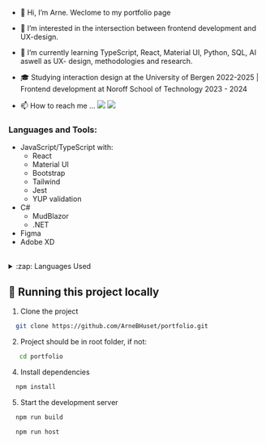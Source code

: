 - 👋 Hi, I’m Arne. Weclome to my portfolio page
- 👀 I’m interested in the intersection between frontend development and UX-design.
- 🌱 I’m currently learning TypeScript, React, Material UI, Python, SQL, AI aswell as UX- design, methodologies and research.
- 🎓 Studying interaction design at the University of Bergen 2022-2025 | Frontend development at Noroff School of Technology 2023 - 2024

- 📫 How to reach me ...
  [<img src="https://img.shields.io/badge/linkedin-%230077B5.svg?&style=for-the-badge&logo=linkedin&logoColor=white">](https://www.linkedin.com/in/arne-bjelde-hustveit-48ab31276/)
  [<img src="https://img.shields.io/badge/Portfolio-%23000000.svg?&style=for-the-badge">](https://arnehustveit.myportfolio.com/)

### Languages and Tools:

- JavaScript/TypeScript with:
  - React
  - Material UI
  - Bootstrap
  - Tailwind
  - Jest
  - YUP validation
- C#
  - MudBlazor
  - .NET
- Figma
- Adobe XD

</div>
<br/>

<details>
  <summary>:zap: Languages Used</summary>
  <img src="https://github-readme-stats.vercel.app/api/top-langs/?username=ArneBHuset&layout=compact&bg_color=ffffff&text_color=333333">
</details>

## 🚀 Running this project locally

1. Clone the project

```bash
  git clone https://github.com/ArneBHuset/portfolio.git
```

2. Project should be in root folder, if not:

```bash
   cd portfolio
```

4. Install dependencies

```bash
  npm install
```

5. Start the development server

```bash
  npm run build
```

```bash
  npm run host
```
